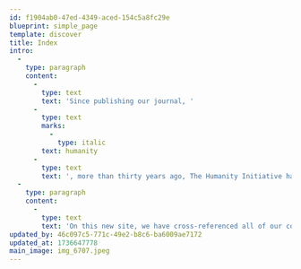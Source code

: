 ```yaml
---
id: f1904ab0-47ed-4349-aced-154c5a8fc29e
blueprint: simple_page
template: discover
title: Index
intro:
  -
    type: paragraph
    content:
      -
        type: text
        text: 'Since publishing our journal, '
      -
        type: text
        marks:
          -
            type: italic
        text: humanity
      -
        type: text
        text: ', more than thirty years ago, The Humanity Initiative has continued to offer content that sheds intense and empathetic light on our world, encouraging all of us to become change-makers, to discover fulfilling ways to participate in the positive change that humankind so deeply needs. '
  -
    type: paragraph
    content:
      -
        type: text
        text: 'On this new site, we have cross-referenced all of our content, inviting you to re-imagine and re-engage your personal discovery of the best way to take action, to contribute towards ending war, solving climate change and saving democracy  --  or whatever cause you choose, be it working alone or in partnership. '
updated_by: 46c097c5-771c-49e2-b8c6-ba6009ae7172
updated_at: 1736647778
main_image: img_6707.jpeg
---
```

